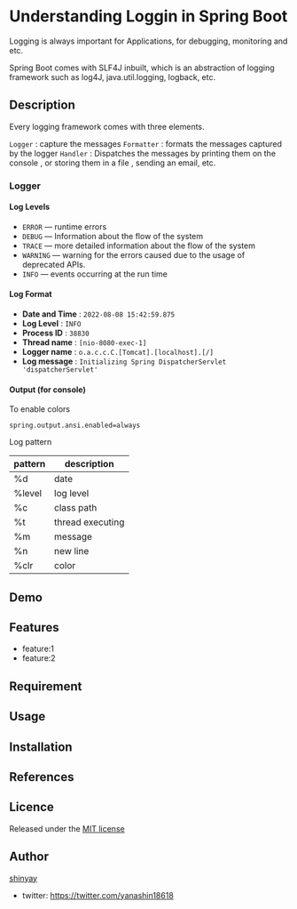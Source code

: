# Understanding Loggin in Spring Boot

Logging is always important for Applications, for debugging, monitoring and etc.

Spring Boot comes with SLF4J inbuilt, which is an abstraction of logging framework such as log4J, java.util.logging, logback, etc.

## Description

Every logging framework comes with three elements.

`Logger` : capture the messages
`Formatter` : formats the messages captured by the logger
`Handler` : Dispatches the messages by printing them on the console , or storing them in a file , sending an email, etc.

### Logger

#### Log Levels

- `ERROR` — runtime errors
- `DEBUG` — Information about the flow of the system
- `TRACE` — more detailed information about the flow of the system
- `WARNING` — warning for the errors caused due to the usage of deprecated APIs.
- `INFO` — events occurring at the run time

#### Log Format

- **Date and Time** : `2022-08-08 15:42:59.875`
- **Log Level** : `INFO`
- **Process ID** : `38830`
- **Thread name** : `[nio-8080-exec-1]`
- **Logger name** : `o.a.c.c.C.[Tomcat].[localhost].[/]`
- **Log message** : `Initializing Spring DispatcherServlet 'dispatcherServlet'`

#### Output (for console)

To enable colors

```properties
spring.output.ansi.enabled=always
```

Log pattern

| pattern | description      |
|---------|------------------|
| %d      | date             |
| %level  | log level        |
| %c      | class path       |
| %t      | thread executing |
| %m      | message          |
| %n      | new line         |
| %clr    | color            |

## Demo

## Features

- feature:1
- feature:2

## Requirement

## Usage

## Installation

## References

## Licence

Released under the [MIT license](https://gist.githubusercontent.com/shinyay/56e54ee4c0e22db8211e05e70a63247e/raw/34c6fdd50d54aa8e23560c296424aeb61599aa71/LICENSE)

## Author

[shinyay](https://github.com/shinyay)
- twitter: https://twitter.com/yanashin18618
